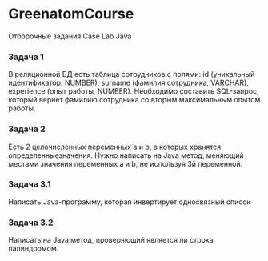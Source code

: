 # GreenatomCourse
 Отборочные задания Case Lab Java

### Задача 1
В реляционной БД есть таблица сотрудников с полями: id (уникальный идентификатор, NUMBER), surname (фамилия сотрудника, VARCHAR), experience (опыт работы, NUMBER).
Необходимо составить SQL-запрос, который вернет фамилию сотрудника со вторым максимальным опытом работы.

### Задача 2
Есть 2 целочисленных переменных a и b, в которых хранятся определенныезначения. 
Нужно написать на Java метод, меняющий местами значения переменных a и b, не используя 3й переменной.

### Задача 3.1
Написать Java-программу, которая инвертирует односвязный список

### Задача 3.2
Написать на Java метод, проверяющий является ли строка палиндромом. 
